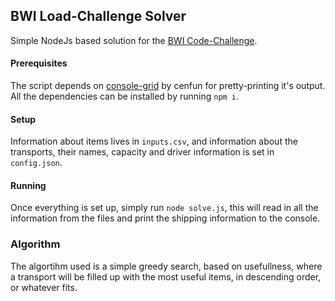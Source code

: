 
## BWI Load-Challenge Solver
Simple NodeJs based solution for the [BWI Code-Challenge](https://www.get-in-it.de/coding-challenge?utm_source=magazin&utm_campaign=coding-challenge&utm_content=code-and-win).

#### Prerequisites
The script depends on [console-grid](https://github.com/cenfun/console-grid) by cenfun for pretty-printing it's output. All the dependencies can be installed by running `npm i`. 

#### Setup
Information about items lives in `inputs.csv`, and information about the transports, their names, capacity and driver information is set in `config.json`.

#### Running
Once everything is set up, simply run `node solve.js`, this will read in all the information from the files and print the shipping information to the console.

### Algorithm
The algortihm used is a simple greedy search, based on usefullness, where a transport will be filled up with the most useful items, in descending order, or whatever fits.

